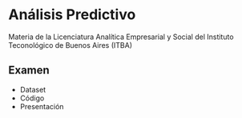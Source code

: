 # Análisis Predictivo
Materia de la Licenciatura Analítica Empresarial y Social del Instituto Teconológico de Buenos Aires (ITBA)
## Examen
+ Dataset
+ Código
+ Presentación
